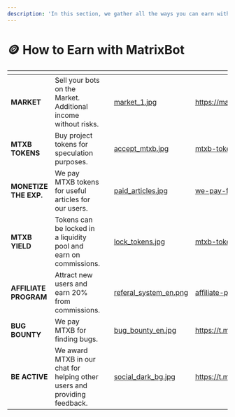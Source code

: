 ```yaml
---
description: 'In this section, we gather all the ways you can earn with our project:'
---
```


# 🪙 How to Earn with MatrixBot

<table data-view="cards"><thead><tr><th></th><th></th><th></th><th data-hidden data-card-cover data-type="files"></th><th data-hidden data-card-target data-type="content-ref"></th></tr></thead><tbody><tr><td><strong>MARKET</strong></td><td>Sell ​​your bots on the Market. Additional income without risks.</td><td></td><td><a href=".gitbook/assets/market_1.jpg">market_1.jpg</a></td><td><a href="https://matrixbot.io/market">https://matrixbot.io/market</a></td></tr><tr><td><strong>MTXB TOKENS</strong></td><td>Buy project tokens for speculation purposes.</td><td></td><td><a href=".gitbook/assets/accept_mtxb.jpg">accept_mtxb.jpg</a></td><td><a href="mtxb-token/">mtxb-token</a></td></tr><tr><td><strong>MONETIZE THE EXP.</strong></td><td>We pay MTXB tokens for useful articles for our users.</td><td></td><td><a href=".gitbook/assets/paid_articles.jpg">paid_articles.jpg</a></td><td><a href="how-to-earn-with-matrixbot/we-pay-for-articles.md">we-pay-for-articles.md</a></td></tr><tr><td><strong>MTXB YIELD</strong></td><td>Tokens can be locked in a liquidity pool and earn on commissions.</td><td></td><td><a href=".gitbook/assets/lock_tokens.jpg">lock_tokens.jpg</a></td><td><a href="mtxb-token/">mtxb-token</a></td></tr><tr><td><strong>AFFILIATE PROGRAM</strong></td><td>Attract new users and earn 20% from commissions.</td><td></td><td><a href=".gitbook/assets/referal_system_en.png">referal_system_en.png</a></td><td><a href="how-to-earn-with-matrixbot/affiliate-program.md">affiliate-program.md</a></td></tr><tr><td><strong>BUG BOUNTY</strong></td><td>We pay MTXB for finding bugs.</td><td></td><td><a href=".gitbook/assets/bug_bounty_en.jpg">bug_bounty_en.jpg</a></td><td><a href="https://t.me/matrixbotio_eng/93">https://t.me/matrixbotio_eng/93</a></td></tr><tr><td><strong>BE ACTIVE</strong></td><td>We award MTXB in our chat for helping other users and providing feedback.</td><td></td><td><a href=".gitbook/assets/social_dark_bg.jpg">social_dark_bg.jpg</a></td><td><a href="https://t.me/matrixbotio_eng_chat">https://t.me/matrixbotio_eng_chat</a></td></tr></tbody></table>

